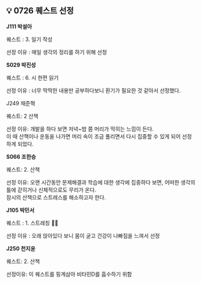 ## 💡 0726 퀘스트 선정

**J111 박설아**

퀘스트 : 3. 일기 작성

선정 이유 : 매일 생각의 정리를 하기 위해 선정

**S029 박진성**

퀘스트 : 6. 시 한편 읽기

선정 이유 :  너무 딱딱한 내용만 공부하다보니 환기가 필요한 것 같아서 선정했다.

J249 채준혁

퀘스트: 2 산책

선정 이유: 개발을 하다 보면 저녁~밤 쯤 머리가 막히는 느낌이 든다.   
이 때 산책이나 운동을 나가면 머리 속이 조금 풀리면서 다시 집중할 수 있게 되어 선정하게 되었다.

**S066 조한승**

퀘스트: 2. 산책

선정 이유: 오랜 시간동안 문제해결과 학습에 대한 생각에 집중하다 보면, 어떠한 생각의 틀에 갇히거나 신체적으로도 무리가 온다.  
잠시의 산책으로 스트레스를 해소하고자 한다.  

**J105 박민서**

퀘스트 : 1. 스트레칭 **🏋️‍♂️**

선정 이유 : 오래 앉아있다 보니 몸이 굳고 건강이 나빠짐을 느껴서 선정

**J250 천지윤**

퀘스트: 2. 산책

선정이유: 이 퀘스트를 핑계삼아 비타민D를 흡수하기 위함

